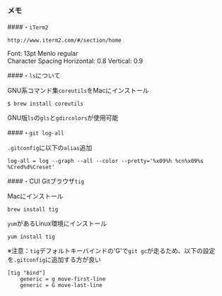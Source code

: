 ### メモ
####・``iTerm2``

    http://www.iterm2.com/#/section/home

Font: 13pt Menlo regular  
Character Spacing Horizontal: 0.8 Vertical: 0.9  

####・``ls``について  

GNU系コマンド集``coreutils``をMacにインストール

    $ brew install coreutils  

GNU版``ls``の``gls``と``gdircolors``が使用可能  

####・``git log-all``  

``.gitconfig``に以下の``alias``追加

    log-all = log --graph --all --color --pretty='%x09%h %cn%x09%s %Cred%d%Creset'  

####・CUI Gitブラウザ``tig``

Macにインストール

    brew install tig

``yum``があるLinux環境にインストール

    yum install tig
  
  
※注意：``tig``デフォルトキーバインドの'G'で``git gc``が走るため、以下の設定を``.gitconfig``に追加する方が良い

    [tig "bind"]
        generic = g move-first-line
        generic = G move-last-line

